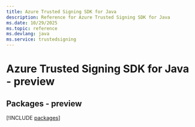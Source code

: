 ```yaml
---
title: Azure Trusted Signing SDK for Java
description: Reference for Azure Trusted Signing SDK for Java
ms.date: 10/29/2025
ms.topic: reference
ms.devlang: java
ms.service: trustedsigning
---
```

# Azure Trusted Signing SDK for Java - preview
## Packages - preview
[!INCLUDE [packages](trusted-signing-index.md)]